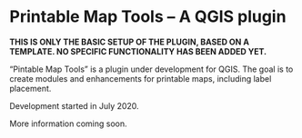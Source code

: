 # Printable Map Tools – A QGIS plugin

**THIS IS ONLY THE BASIC SETUP OF THE PLUGIN, BASED ON A TEMPLATE. NO SPECIFIC FUNCTIONALITY HAS BEEN ADDED YET.**

“Pintable Map Tools” is a plugin under development for QGIS. The goal is to create modules and enhancements for printable maps, including label placement.

Development started in July 2020.

More information coming soon.
